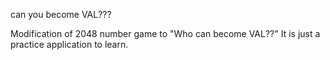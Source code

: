 can you become VAL???

Modification of 2048 number game to "Who can become VAL??"
It is just a practice application to learn.
